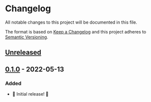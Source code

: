 # Changelog

All notable changes to this project will be documented in this file.

The format is based on [Keep a Changelog](http://keepachangelog.com/en/1.0.0/) and this project adheres to [Semantic Versioning](http://semver.org/spec/v2.0.0.html).

## [Unreleased]

## [0.1.0] - 2022-05-13

### Added

- 🎉 Initial release! 🎉

[unreleased]: https://github.com/ruby-syntax-tree/prettier_print/compare/v0.1.0...HEAD
[0.1.0]: https://github.com/ruby-syntax-tree/prettier_print/compare/...v0.1.0
